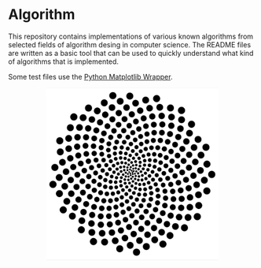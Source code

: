 Algorithm
===============================
This repository contains implementations of various known algorithms from selected fields of algorithm desing in computer science. The README files are written as a basic tool that can be used to quickly understand what kind of algorithms that is implemented.  

Some test files use the [Python Matplotlib Wrapper](https://github.com/lava/matplotlib-cpp).

<p align="center">
<img src="sunflower.png" height="350" alt="Screenshot"/>
</p>
